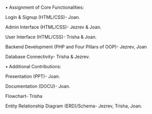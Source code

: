 • Assignment of Core Functionalities:

Login & Signup (HTML/CSS)- Joan.

Admin Interface (HTML/CSS)- Jezrev & Joan.

User Interface (HTML/CSS)- Trisha & Joan.

Backend Development (PHP and Four Pillars of OOP)- Jezrev, Joan

Database Connectivity- Trisha & Jezrev.

• Additional Contributions:

Presentation (PPT)- Joan.

Documentation (DOCU)- Joan.

Flowchart- Trisha

Entity Relationship Diagram (ERD)/Schema- Jezrev, Trisha, Joan.
